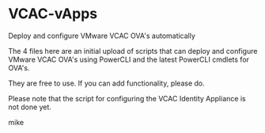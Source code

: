 VCAC-vApps
==========

Deploy and configure VMware VCAC OVA's automatically

The 4 files here are an initial upload of scripts that can deploy and configure VMware VCAC OVA's using PowerCLI and the latest PowerCLI cmdlets for OVA's.

They are free to use. If you can add functionality, please do.

Please note that the script for configuring the VCAC Identity Appliance is not done yet.

mike
